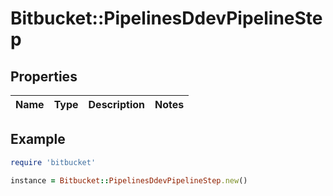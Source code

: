 # Bitbucket::PipelinesDdevPipelineStep

## Properties

| Name | Type | Description | Notes |
| ---- | ---- | ----------- | ----- |

## Example

```ruby
require 'bitbucket'

instance = Bitbucket::PipelinesDdevPipelineStep.new()
```


